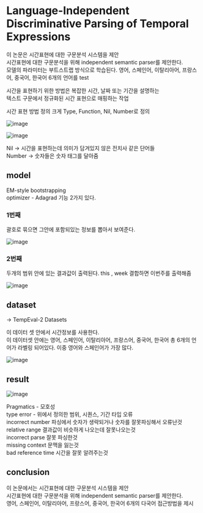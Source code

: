 Language-Independent Discriminative Parsing of Temporal Expressions
===================

이 논문은 시간표현에 대한 구문분석 시스템을 제안   
시간표현에 대한 구문분석을 위해 independent semantic parser를 제안한다.    
모델의 파라미터는 부트스트랩 방식으로 학습된다. 영어, 스페인어, 이탈리아어, 프랑스어, 중국어, 한국어 6개의 언어를 test 


시간을 표현하기 위한 방법은 복잡한 시간, 날짜 또는 기간을 설명하는    
텍스트 구문에서 정규화된 시간 표현으로 매핑하는 작업 

시간 표현 방법 정의 크게 Type, Function, Nil, Number로 정의

![image](https://user-images.githubusercontent.com/60643542/116773502-8814a900-aa90-11eb-8dc5-c1f8b1bbd1d2.png)

![image](https://user-images.githubusercontent.com/60643542/116773512-8fd44d80-aa90-11eb-865d-fe59ca7e2480.png)

Nil → 시간을 표현하는데 의미가 담겨있지 않은 전치사 같은 단어들    
Number → 숫자들은 숫자 태그를 달아줌    

## model
EM-style bootstrapping    
optimizer - Adagrad 
기능 2가지 있다.      
### 1번째 
괄호로 묶으면 그안에 포함되있는 정보를 뽑아서 보여준다.   

![image](https://user-images.githubusercontent.com/60643542/116773530-b09ca300-aa90-11eb-9136-84a2487685f8.png)

### 2번째
두개의 범위 안에 있는 결과값이 출력된다.  this ,  week  결합하면 이번주를 출력해줌

![image](https://user-images.githubusercontent.com/60643542/116773556-d9249d00-aa90-11eb-89c2-cc56571170fb.png)

## dataset 
→ TempEval-2 Datasets   

이 데이터 셋 안에서 시간정보를 사용한다.   
이 데이터셋 안에는 영어, 스페인어, 이탈리아어, 프랑스어, 중국어, 한국어 총 6개의 언어가 라벨링 되어있다. 
이중 영어와 스페인어가 가장 많다. 

![image](https://user-images.githubusercontent.com/60643542/116773568-f194b780-aa90-11eb-937b-34784f33f0eb.png)

## result
![image](https://user-images.githubusercontent.com/60643542/116773578-0b35ff00-aa91-11eb-852d-6910c19bd693.png)

Pragmatics - 모호성   
type error - 위에서 정의한 범위, 시퀀스, 기간 타입 오류    
incorrect number 파싱에서 숫자가 생략되거나 숫자를 잘못파싱해서 오류난것    
relative range 결과값이 비슷하게 나오는데 잘못나오는것    
incorrect parse 잘못 파싱한것    
missing context 문맥을 잃는것    
bad reference time 시간을 잘못 알려주는것

## conclusion

이 논문에서는 시간표현에 대한 구문분석 시스템을 제안    
시간표현에 대한 구문분석을 위해 independent semantic parser를 제안한다.    
영어, 스페인어, 이탈리아어, 프랑스어, 중국어, 한국어 6개의 다국어 접근방법을 제시   
